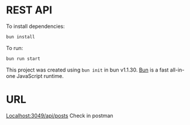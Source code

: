 # REST API

To install dependencies:

```bash
bun install
```

To run:

```bash
bun run start
```

This project was created using `bun init` in bun v1.1.30. [Bun](https://bun.sh) is a fast all-in-one JavaScript runtime.


# URL
[Localhost:3049/api/posts](http://localhost:3049/api/posts)
Check in postman
